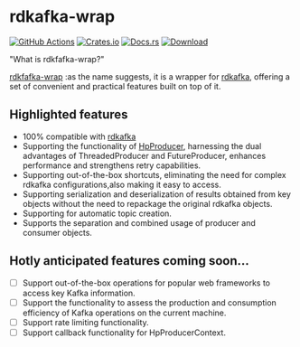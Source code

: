 # rdkafka-wrap

[docsrs]: https://docs.rs/rdkafka-wrap

[![GitHub Actions](https://github.com/baoyachi/rdkafka-wrap/workflows/check/badge.svg)](https://github.com/baoyachi/rdkafka-wrap/actions?query=workflow%3Abuild)
[![Crates.io](https://img.shields.io/crates/v/rdkafka-wrap.svg)](https://crates.io/crates/rdkafka-wrap)
[![Docs.rs](https://docs.rs/rdkafka-wrap/badge.svg)](https://docs.rs/rdkafka-wrap)
[![Download](https://img.shields.io/crates/d/rdkafka-wrap)](https://crates.io/crates/rdkafka-wrap)

"What is rdkfafka-wrap?"

[rdkfafka-wrap](https://github.com/baoyachi/rdkafka-wrap) :as the name suggests, it is a wrapper for [rdkafka](https://crates.io/crates/rdkafka), offering a set of convenient and practical features built on top of it.


## Highlighted features
* 100% compatible with [rdkafka](https://crates.io/crates/rdkafka)
* Supporting the functionality of [HpProducer](https://docs.rs/rdkafka-wrap/latest/rdkafka_wrap/hp_producer/struct.HpProducer.html), harnessing the dual advantages of ThreadedProducer and FutureProducer, enhances performance and strengthens retry capabilities.
* Supporting out-of-the-box shortcuts, eliminating the need for complex rdkafka configurations,also making it easy to access.
* Supporting serialization and deserialization of results obtained from key objects without the need to repackage the original rdkafka objects.
* Supporting for automatic topic creation.
* Supports the separation and combined usage of producer and consumer objects.


## Hotly anticipated features coming soon...
- [ ] Support out-of-the-box operations for popular web frameworks to access key Kafka information.
- [ ] Support the functionality to assess the production and consumption efficiency of Kafka operations on the current machine.
- [ ] Support rate limiting functionality.
- [ ] Support callback functionality for HpProducerContext.